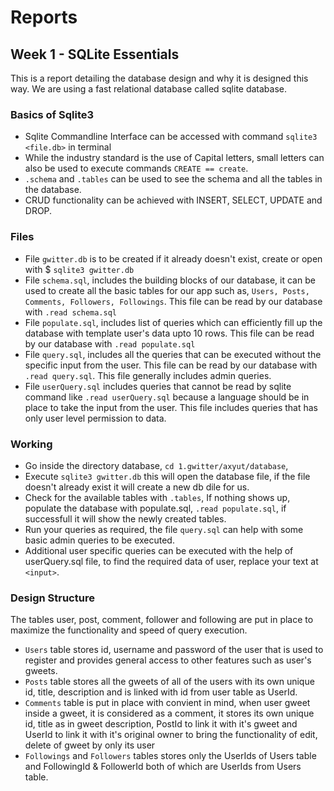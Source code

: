# Reports

## Week 1 - SQLite Essentials

This is a report detailing the database design and why it is designed this way. We are using a fast relational database called sqlite database.

### Basics of Sqlite3

- Sqlite Commandline Interface can be accessed with command `sqlite3 <file.db>` in terminal
- While the industry standard is the use of Capital letters, small letters can also be used to execute commands `CREATE == create`.
- `.schema` and `.tables` can be used to see the schema and all the tables in the database.
- CRUD functionality can be achieved with INSERT, SELECT, UPDATE and DROP.

### Files

- File `gwitter.db` is to be created if it already doesn't exist, create or open with $ `sqlite3 gwitter.db`
- File `schema.sql`, includes the building blocks of our database, it can be used to create all the basic tables for our app such as, `Users, Posts, Comments, Followers, Followings`. This file can be read by our database with `.read schema.sql`
- File `populate.sql`, includes list of queries which can efficiently fill up the database with template user's data upto 10 rows. This file can be read by our database with `.read populate.sql`
- File `query.sql`, includes all the queries that can be executed without the specific input from the user. This file can be read by our database with `.read query.sql`. This file generally includes admin queries.
- File `userQuery.sql` includes queries that cannot be read by sqlite command like `.read userQuery.sql` because a language should be in place to take the input from the user. This file includes queries that has only user level permission to data.

### Working

- Go inside the directory database, `cd 1.gwitter/axyut/database`,
- Execute `sqlite3 gwitter.db` this will open the database file, if the file doesn't already exist it will create a new db dile for us.
- Check for the available tables with `.tables`, If nothing shows up, populate the database with populate.sql, `.read populate.sql`, if successfull it will show the newly created tables.
- Run your queries as required, the file `query.sql` can help with some basic admin queries to be executed.
- Additional user specific queries can be executed with the help of userQuery.sql file, to find the required data of user, replace your text at `<input>`.

### Design Structure

The tables user, post, comment, follower and following are put in place to maximize the functionality and speed of query execution.

- `Users` table stores id, username and password of the user that is used to register and provides general access to other features such as user's gweets.
- `Posts` table stores all the gweets of all of the users with its own unique id, title, description and is linked with id from user table as UserId.
- `Comments` table is put in place with convient in mind, when user gweet inside a gweet, it is considered as a comment, it stores its own unique id, title as in gweet description, PostId to link it with it's gweet and UserId to link it with it's original owner to bring the functionality of edit, delete of gweet by only its user
- `Followings` and `Followers` tables stores only the UserIds of Users table and FollowingId & FollowerId both of which are UserIds from Users table.
